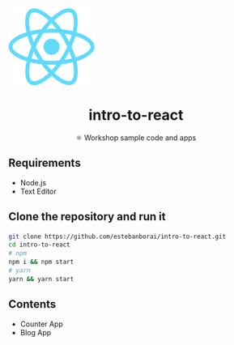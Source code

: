 <a href="https://reactjs.org/" align="center">
  <img alt="React.js Logo" src="https://raw.githubusercontent.com/estebanborai/intro-to-react/master/img/react-logo.png" />
  <br />
</a>
<h1 align="center">intro-to-react</h1>
<p align="center">⚛ Workshop sample code and apps</p>

## Requirements
- Node.js
- Text Editor

## Clone the repository and run it
```bash
git clone https://github.com/estebanborai/intro-to-react.git
cd intro-to-react
# npm
npm i && npm start
# yarn
yarn && yarn start
```

## Contents
- Counter App
- Blog App
